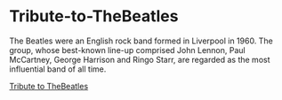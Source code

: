 # Tribute-to-TheBeatles
The Beatles were an English rock band formed in Liverpool in 1960.
The group, whose best-known line-up comprised John Lennon, Paul McCartney, George Harrison and Ringo Starr,
are regarded as the most influential band of all time.

[Tribute to TheBeatles](https://codepen.io/ashish_2404/pen/oNzpeoe)

